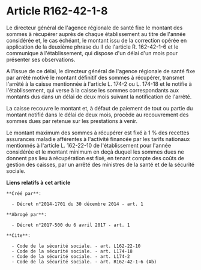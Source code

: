 # Article R162-42-1-8

Le directeur général de l'agence régionale de santé fixe le montant des sommes à récupérer auprès de chaque établissement au
titre de l'année considérée et, le cas échéant, le montant issu de la correction opérée en application de la deuxième phrase
du II de l'article R. 162-42-1-6 et le communique à l'établissement, qui dispose d'un délai d'un mois pour présenter ses
observations. 

A l'issue de ce délai, le directeur général de l'agence régionale de santé fixe par arrêté motivé le montant définitif des
sommes à récupérer, transmet l'arrêté à la caisse mentionnée à l'article L. 174-2 ou L. 174-18 et le notifie à
l'établissement, qui verse à la caisse les sommes correspondants aux montants dus dans un délai de deux mois suivant la
notification de l'arrêté. 

La caisse recouvre le montant et, à défaut de paiement de tout ou partie du montant notifié dans le délai de deux mois,
procède au recouvrement des sommes dues par retenue sur les prestations à venir. 

Le montant maximum des sommes à récupérer est fixé à 1 % des recettes assurances maladie afférentes à l'activité financée par
les tarifs nationaux mentionnés à l'article L. 162-22-10 de l'établissement pour l'année considérée et le montant minimum en
deçà duquel les sommes dues ne donnent pas lieu à récupération est fixé, en tenant compte des coûts de gestion des caisses,
par un arrêté des ministres de la santé et de la sécurité sociale.

**Liens relatifs à cet article**

	**Créé par**:

	  - Décret n°2014-1701 du 30 décembre 2014 - art. 1

	**Abrogé par**:

	  - Décret n°2017-500 du 6 avril 2017 - art. 1

	**Cite**:

	  - Code de la sécurité sociale. - art. L162-22-10
	  - Code de la sécurité sociale. - art. L174-18
	  - Code de la sécurité sociale. - art. L174-2
	  - Code de la sécurité sociale. - art. R162-42-1-6 (Ab)
